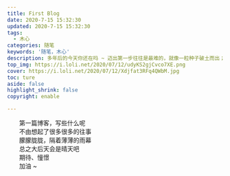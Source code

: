 ```yaml
---
title: First Blog
date: 2020-7-15 15:32:30
updated: 2020-7-15 15:32:30
tags: 
  - 木心
categories: 随笔
keywords: '随笔，木心'
description: 多年后的今天你还在吗 ~ 迈出第一步往往是最难的，就像一粒种子破土而出；而往往更难能可贵的，多年后那耸入云宵的枝干，那郁郁葱葱的树冠，那砸向牛顿的苹果，以及那青葱岁月的年轮————木心
top_img: https://i.loli.net/2020/07/12/udyKS2gjCvco7XE.png
cover: https://i.loli.net/2020/07/12/Xdjfat3RFq4QWbM.jpg
toc: ture
aside: false
highlight_shrink: false
copyright: enable

---
```


<!-- more -->

　　第一篇博客，写些什么呢  
　　不由想起了很多很多的往事  
　　朦朦胧胧，隔着薄薄的雨幕  
　　总之大后天会是晴天吧  
　　期待、憧憬  
　　加油 ~ 
　　














